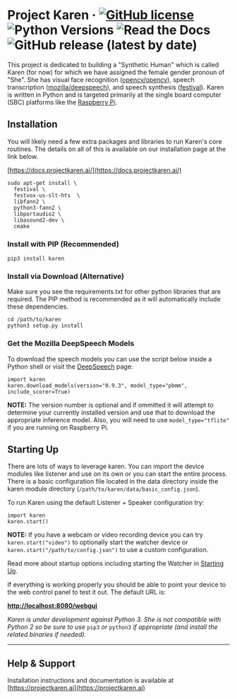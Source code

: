 # Project Karen &middot; [![GitHub license](https://img.shields.io/github/license/lnxusr1/karen)](https://github.com/lnxusr1/karen/blob/master/LICENSE) ![Python Versions](https://img.shields.io/pypi/pyversions/yt2mp3.svg) ![Read the Docs](https://img.shields.io/readthedocs/project-karen) ![GitHub release (latest by date)](https://img.shields.io/github/v/release/lnxusr1/karen)

This project is dedicated to building a "Synthetic Human" which is called Karen (for now) for which we have assigned the female gender pronoun of "She". She has visual face recognition ([opencv/opencv](https://github.com/opencv/opencv)), speech transcription ([mozilla/deepspeech](https://github.com/mozilla/DeepSpeech)), and speech synthesis ([festival](http://www.cstr.ed.ac.uk/projects/festival/)).  Karen is written in Python and is targeted primarily at the single board computer (SBC) platforms like the [Raspberry Pi](https://www.raspberrypi.org/).

## Installation
You will likely need a few extra packages and libraries to run Karen's core routines.  The details on all of this is available on our installation page at the link below.

[https://docs.projectkaren.ai/](https://docs.projectkaren.ai/)

```
sudo apt-get install \
  festival \
  festvox-us-slt-hts  \
  libfann2 \
  python3-fann2 \
  libportaudio2 \
  libasound2-dev \
  cmake
```

### Install with PIP (Recommended)

```
pip3 install karen
```

### Install via Download (Alternative)

Make sure you see the requirements.txt for other python libraries that are required.  The PIP method is recommended as it will automatically include these dependencies.

```
cd /path/to/karen
python3 setup.py install
```

### Get the Mozilla DeepSpeech Models
To download the speech models you can use the script below inside a Python shell or visit the [DeepSpeech](https://github.com/mozilla/DeepSpeech/releases/latest) page:

```
import karen
karen.download_models(version="0.9.3", model_type="pbmm", include_scorer=True)
```

__NOTE:__  The version number is optional and if ommitted it will attempt to determine your currently installed version and use that to download the appropriate inference model.  Also, you will need to use ```model_type="tflite"``` if you are running on Raspberry Pi.

## Starting Up
There are lots of ways to leverage karen.  You can import the device modules like listener and use on its own or you can start the entire process.  There is a basic configuration file located in the data directory inside the karen module directory (```/path/to/karen/data/basic_config.json```).

To run Karen using the default Listener + Speaker configuration try:

```
import karen
karen.start()
```

__NOTE:__ If you have a webcam or video recording device you can try ```karen.start("video")``` to optionally start the watcher device or ```karen.start("/path/to/config.json")``` to use a custom configuration.

Read more about startup options including starting the Watcher in [Starting Up](https://docs.projectkaren.ai/en/latest/karen/).

If everything is working properly you should be able to point your device to the web control panel to test it out.  The default URL is:

__[http://localhost:8080/webgui](http://localhost:8080/webgui)__

*Karen is under development against Python 3.  She is not compatible with Python 2 so be sure to use* ```pip3``` *or* ```python3``` *if appropriate (and install the related binaries if needed).*

-----

## Help &amp; Support
Installation instructions and documentation is available at [https://projectkaren.ai](https://projectkaren.ai)


